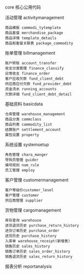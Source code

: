  core 核心公用代码
 
 
 活动管理 activitymanagement
             
    商品模板 commodi_tytemplate
    商品套餐 merchandise_package
    商品详情 template_details
    商品和套餐关联表 package_commodity
    
    
    
 账单管理 billmanagement
 
    账户转账 account_transfer
    收支分类管理 finance_classify
    日常收支 finance_order
    客户应收欠款 fund_client_debt
    供应商应付欠款 fund_provider_debt
    资金流水 running_accounts
    欠款详细 fund_client_debt_detail
  
 基础资料 basicdata
 
    仓库管理 warehouse_management
    商品分类 commclass
    商品列表 commodity_list
    结算账户 settlement_account
    属性设置 property
    
 系统设置 systemsetup
   
    角色管理 chara_manger
    导购员管理 guider
    编号规则 num_rule
    员工管理 employ
    
 客户管理 customermanagement
 
    客户等级价customer_level
    客户管理 customer
    供应商管理 supplier
    
 
 货物管理 cargomanagement
       
    库存查询 warehouse
    进货退货历史 purchase_return_history
    进货订单历史 purchase_order
    进货历史 purchase_history
    入库单 warehouse_receipt(新增表)
    销售历史 sales_history
    销售订单历史 sales_order_history
    销售退货历史 sales_return_history
    
       
 报表分析 reportanalysis
 
 